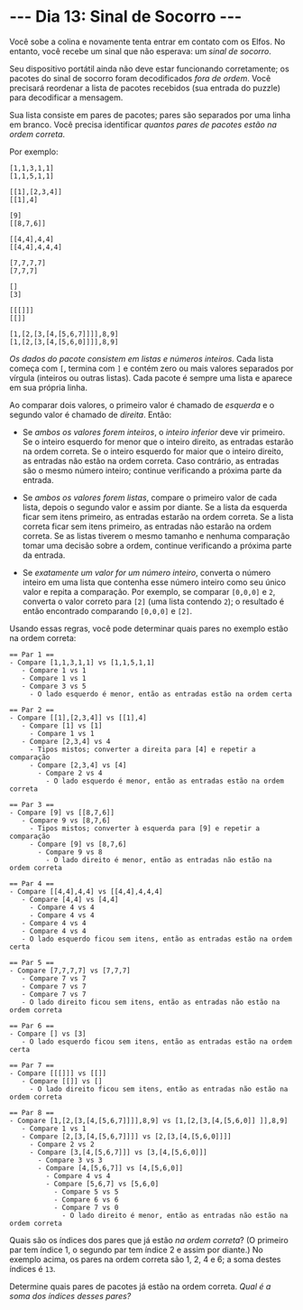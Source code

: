 # --- Dia 13: Sinal de Socorro ---

Você sobe a colina e novamente tenta entrar em contato com os Elfos. No entanto, você recebe um sinal que não esperava: um *sinal de socorro*.

Seu dispositivo portátil ainda não deve estar funcionando corretamente; os pacotes do sinal de socorro foram decodificados *fora de ordem*. Você precisará reordenar a lista de pacotes recebidos (sua entrada do puzzle) para decodificar a mensagem.

Sua lista consiste em pares de pacotes; pares são separados por uma linha em branco. Você precisa identificar *quantos pares de pacotes estão na ordem correta*.

Por exemplo:

```
[1,1,3,1,1]
[1,1,5,1,1]

[[1],[2,3,4]]
[[1],4]

[9]
[[8,7,6]]

[[4,4],4,4]
[[4,4],4,4,4]

[7,7,7,7]
[7,7,7]

[]
[3]

[[[]]]
[[]]

[1,[2,[3,[4,[5,6,7]]]],8,9]
[1,[2,[3,[4,[5,6,0]]]],8,9]

```

*Os dados do pacote consistem em listas e números inteiros.* Cada lista começa com `[`, termina com `]` e contém zero ou mais valores separados por vírgula (inteiros ou outras listas). Cada pacote é sempre uma lista e aparece em sua própria linha.

Ao comparar dois valores, o primeiro valor é chamado de *esquerda* e o segundo valor é chamado de *direita*. Então:


  - Se *ambos os valores forem inteiros*, o *inteiro inferior* deve vir primeiro. Se o inteiro esquerdo for menor que o inteiro direito, as entradas estarão na ordem correta. Se o inteiro esquerdo for maior que o inteiro direito, as entradas não estão na ordem correta. Caso contrário, as entradas são o mesmo número inteiro; continue verificando a próxima parte da entrada.

  - Se *ambos os valores forem listas*, compare o primeiro valor de cada lista, depois o segundo valor e assim por diante. Se a lista da esquerda ficar sem itens primeiro, as entradas estarão na ordem correta. Se a lista correta ficar sem itens primeiro, as entradas não estarão na ordem correta. Se as listas tiverem o mesmo tamanho e nenhuma comparação tomar uma decisão sobre a ordem, continue verificando a próxima parte da entrada.

  - Se *exatamente um valor for um número inteiro*, converta o número inteiro em uma lista que contenha esse número inteiro como seu único valor e repita a comparação. Por exemplo, se comparar `[0,0,0]` e `2`, converta o valor correto para `[2]` (uma lista contendo `2`); o resultado é então encontrado comparando `[0,0,0]` e `[2]`.


Usando essas regras, você pode determinar quais pares no exemplo estão na ordem correta:

```
== Par 1 ==
- Compare [1,1,3,1,1] vs [1,1,5,1,1]
   - Compare 1 vs 1
   - Compare 1 vs 1
   - Compare 3 vs 5
     - O lado esquerdo é menor, então as entradas estão na ordem certa

== Par 2 ==
- Compare [[1],[2,3,4]] vs [[1],4]
   - Compare [1] vs [1]
     - Compare 1 vs 1
   - Compare [2,3,4] vs 4
     - Tipos mistos; converter a direita para [4] e repetir a comparação
     - Compare [2,3,4] vs [4]
       - Compare 2 vs 4
         - O lado esquerdo é menor, então as entradas estão na ordem correta

== Par 3 ==
- Compare [9] vs [[8,7,6]]
   - Compare 9 vs [8,7,6]
     - Tipos mistos; converter à esquerda para [9] e repetir a comparação
     - Compare [9] vs [8,7,6]
       - Compare 9 vs 8
         - O lado direito é menor, então as entradas não estão na ordem correta

== Par 4 ==
- Compare [[4,4],4,4] vs [[4,4],4,4,4]
   - Compare [4,4] vs [4,4]
     - Compare 4 vs 4
     - Compare 4 vs 4
   - Compare 4 vs 4
   - Compare 4 vs 4
   - O lado esquerdo ficou sem itens, então as entradas estão na ordem certa

== Par 5 ==
- Compare [7,7,7,7] vs [7,7,7]
   - Compare 7 vs 7
   - Compare 7 vs 7
   - Compare 7 vs 7
   - O lado direito ficou sem itens, então as entradas não estão na ordem correta

== Par 6 ==
- Compare [] vs [3]
   - O lado esquerdo ficou sem itens, então as entradas estão na ordem certa

== Par 7 ==
- Compare [[[]]] vs [[]]
   - Compare [[]] vs []
     - O lado direito ficou sem itens, então as entradas não estão na ordem correta

== Par 8 ==
- Compare [1,[2,[3,[4,[5,6,7]]]],8,9] vs [1,[2,[3,[4,[5,6,0]] ]],8,9]
   - Compare 1 vs 1
   - Compare [2,[3,[4,[5,6,7]]]] vs [2,[3,[4,[5,6,0]]]]
     - Compare 2 vs 2
     - Compare [3,[4,[5,6,7]]] vs [3,[4,[5,6,0]]]
       - Compare 3 vs 3
       - Compare [4,[5,6,7]] vs [4,[5,6,0]]
         - Compare 4 vs 4
         - Compare [5,6,7] vs [5,6,0]
           - Compare 5 vs 5
           - Compare 6 vs 6
           - Compare 7 vs 0
             - O lado direito é menor, então as entradas não estão na ordem correta

```

Quais são os índices dos pares que já estão *na ordem correta*? (O primeiro par tem índice 1, o segundo par tem índice 2 e assim por diante.) No exemplo acima, os pares na ordem correta são 1, 2, 4 e 6; a soma destes índices é `13`.

Determine quais pares de pacotes já estão na ordem correta. *Qual é a soma dos índices desses pares?*

